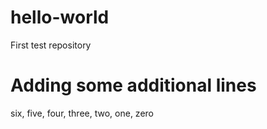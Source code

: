 # hello-world
First test repository
# Adding some additional lines 
six, five, four, three, two, one, zero
